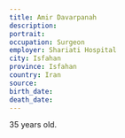 ```yaml
---
title: Amir Davarpanah
description: 
portrait: 
occupation: Surgeon
employer: Shariati Hospital
city: Isfahan
province: Isfahan
country: Iran
source: 
birth_date: 
death_date: 
---
```


35 years old.
